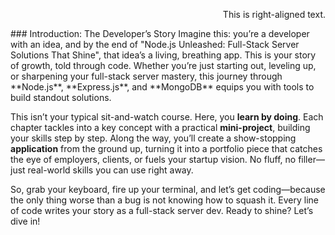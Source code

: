 <p align="right">This is right-aligned text.</p>
### Introduction: The Developer’s Story
Imagine this: you’re a developer with an idea, and by the end of "Node.js Unleashed: Full-Stack Server Solutions That Shine", that idea’s a living, breathing app. This is your story of growth, told through code. Whether you’re just starting out, leveling up, or sharpening your full-stack server mastery, this journey through **Node.js**, **Express.js**, and **MongoDB** equips you with tools to build standout solutions.

This isn’t your typical sit-and-watch course. Here, you **learn by doing**. Each chapter tackles into a key concept with a practical **mini-project**, building your skills step by step. Along the way, you’ll create a show-stopping **application** from the ground up, turning it into a portfolio piece that catches the eye of employers, clients, or fuels your startup vision. No fluff, no filler—just real-world skills you can use right away.

So, grab your keyboard, fire up your terminal, and let’s get coding—because the only thing worse than a bug is not knowing how to squash it. Every line of code writes your story as a full-stack server dev. Ready to shine? Let’s dive in!

